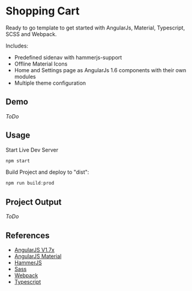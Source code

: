 # Shopping Cart

Ready to go template to get started with AngularJs, Material, Typescript, SCSS and Webpack.

Includes:
* Predefined sidenav with hammerjs-support
* Offline Material Icons
* Home and Settings page as AngularJs 1.6 components with their own modules
* Multiple theme configuration

## Demo
*ToDo*


## Usage
Start Live Dev Server
```js
npm start
```

Build Project and deploy to "dist":
```js
npm run build:prod
```

## Project Output
*ToDo*


## References

* [AngularJS V1.7x](https://code.angularjs.org/snapshot-stable/docs/tutorial/step_00)
* [AngularJS Material](https://material.angularjs.org/latest/)
* [HammerJS](https://hammerjs.github.io/)
* [Sass](https://sass-lang.com/)
* [Webpack](https://webpack.js.org/)
* [Typescript](https://www.typescriptlang.org/)
